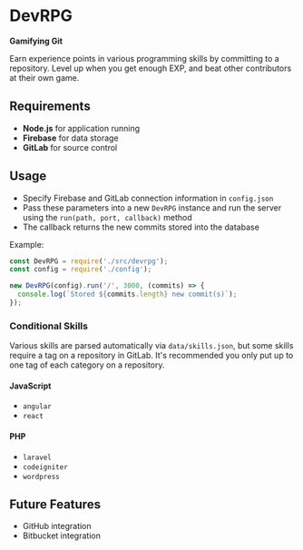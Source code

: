 # DevRPG

**Gamifying Git**

Earn experience points in various programming skills by committing to a repository. Level up when you get enough EXP, and beat other contributors at their own game.

## Requirements
- **Node.js** for application running
- **Firebase** for data storage
- **GitLab** for source control

## Usage

- Specify Firebase and GitLab connection information in `config.json`
- Pass these parameters into a new `DevRPG` instance and run the server using the `run(path, port, callback)` method
- The callback returns the new commits stored into the database

Example:

```js
const DevRPG = require('./src/devrpg');
const config = require('./config');

new DevRPG(config).run('/', 3000, (commits) => {
  console.log(`Stored ${commits.length} new commit(s)`);
});
```

### Conditional Skills

Various skills are parsed automatically via `data/skills.json`, but some skills require a tag on a repository in GitLab. It's recommended you only put up to one tag of each category on a repository.

#### JavaScript

- `angular`
- `react`

#### PHP

- `laravel`
- `codeigniter`
- `wordpress`

## Future Features
- GitHub integration
- Bitbucket integration
